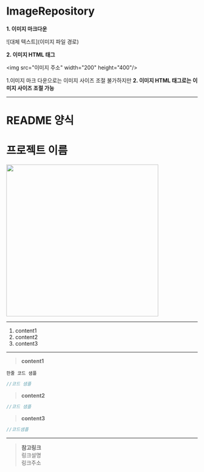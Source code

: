 # ImageRepository

**1. 이미지 마크다운**

![대체 텍스트](이미지 파일 경로)

**2. 이미지 HTML 태그**

\<img src="이미지 주소"  width="200" height="400"/>

1.이미지 마크 다운으로는 이미지 사이즈 조절 불가하지만 **2. 이미지 HTML 태그로는 이미지 사이즈 조절 가능**

---
# README 양식</br>

# 프로젝트 이름

<img src="이미지 주소" height="400"/>

---
1. content1</br>
2. content2</br>
3. content3</br>
---
>**content1**</br>

`한줄 코드 샘플`

```kotlin
//코드 샘플
```

>**content2**</br>
```kotlin
//코드 샘플
```

>**content3**</br>
```kotlin
//코드샘플
```
---

>**참고링크**</br>
링크설명</br>
링크주소</br>

